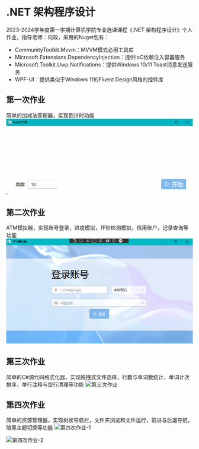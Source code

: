 # .NET 架构程序设计
2023-2024学年度第一学期计算机学院专业选课课程《.NET 架构程序设计》个人作业，指导老师：何政，采用的Nuget包有：
- CommunityToolkit.Mvvm：MVVM模式必用工具库
- Microsoft.Extensions.DependencyInjection：提供IoC依赖注入容器服务
- Microsoft.Toolkit.Uwp.Notifications：提供Windows 10/11 Toast消息发送服务
- WPF-UI：提供类似于Windows 11的Fluent Design风格的控件库
## 第一次作业
简单的加减法答题器，实现倒计时功能
![第一次作业](HomeworkProject01/运行效果图.gif)
## 第二次作业
ATM模拟器，实现账号登录，进度模拟，坏钞检测模拟，信用账户，记录查询等功能
![第二次作业](HomeworkProject02/运行效果图.gif)
## 第三次作业
简单的C#源代码格式化器，实现拖拽式文件选择，行数与单词数统计，单词计次排序，单行注释与空行清理等功能
![第三次作业](HomeworkProject03/运行效果图.gif)
## 第四次作业
简单的资源管理器，实现树状导航栏，文件夹浏览和文件运行，前进与后退导航，暗黑主题切换等功能
![第四次作业-1](HomeworkProject04/运行效果图-1.gif)

![第四次作业-2](HomeworkProject04/运行效果图-2.gif)